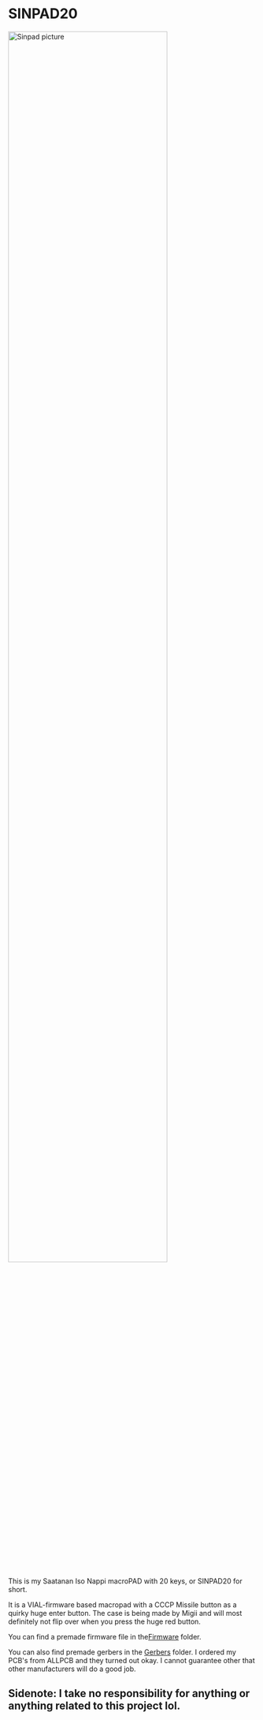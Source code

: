 # SINPAD20
<img src="https://github.com/CountKeepo/SIN-pad/blob/main/sinpad.png" alt="Sinpad picture" width="80%"/>

This is my Saatanan Iso Nappi macroPAD with 20 keys, or SINPAD20 for short. 

It is a VIAL-firmware based macropad with a CCCP Missile button as a quirky huge enter button.
The case is being made by Migii and will most definitely not flip over when you press the huge red button.

You can find a premade firmware file in the[Firmware](github.com) folder.

You can also find premade gerbers in the [Gerbers](https://github.com/CountKeepo/SIN-pad/tree/main/Sinpad%20Gerbers) folder. I ordered my PCB's from ALLPCB and they turned out okay.
I cannot guarantee other that other manufacturers will do a good job. 


## Sidenote: I take no responsibility for anything or anything related to this project lol.
